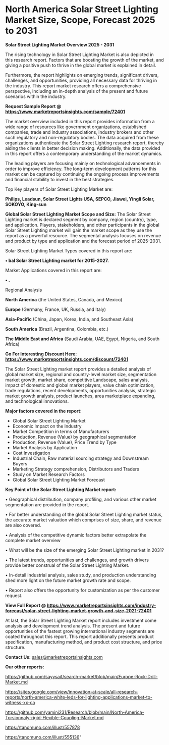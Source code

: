 # North America Solar Street Lighting Market Size, Scope, Forecast 2025 to 2031

<Strong> Solar Street Lighting Market Overview 2025 - 2031</strong>

The rising technology in Solar Street Lighting Market is also depicted in this research report. Factors that are boosting the growth of the market, and giving a positive push to thrive in the global market is explained in detail.

Furthermore, the report highlights on emerging trends, significant drivers, challenges, and opportunities, providing all necessary data for thriving in the industry. This report market research offers a comprehensive perspective, including an in-depth analysis of the present and future scenarios within the industry.

<strong>Request Sample Report @ <a href=https://www.marketreportsinsights.com/sample/72401>https://www.marketreportsinsights.com/sample/72401</a></strong>

The market overview included in this report provides information from a wide range of resources like government organizations, established companies, trade and industry associations, industry brokers and other such regulatory and non-regulatory bodies. The data acquired from these organizations authenticate the Solar Street Lighting research report, thereby aiding the clients in better decision making. Additionally, the data provided in this report offers a contemporary understanding of the market dynamics.

The leading players are focusing mainly on technological advancements in order to improve efficiency. The long-term development patterns for this market can be captured by continuing the ongoing process improvements and financial stability to invest in the best strategies.

Top Key players of Solar Street Lighting Market are:

<strong>Philips, Leadsun, Solar Street Lights USA, SEPCO, Jiawei, Yingli Solar, SOKOYO, King-sun</strong>

<strong><b>Global Solar Street Lighting Market Scope and Size:</b></strong>
The Solar Street Lighting market is declared segment by company, region (country), type, and application. Players, stakeholders, and other participants in the global Solar Street Lighting market will gain the market scope as they use the report as a powerful resource. The segmental analysis focuses on revenue and product by type and application and the forecast period of 2025-2031.

Solar Street Lighting Market Types covered in this report are:

<strong>• bal Solar Street Lighting market for 2015-2027.</strong>

Market Applications covered in this report are:

<strong>• .</strong> 

Regional Analysis

<strong>North America</strong> (the United States, Canada, and Mexico)

<strong>Europe</strong> (Germany, France, UK, Russia, and Italy)

<strong>Asia-Pacific</strong> (China, Japan, Korea, India, and Southeast Asia)

<strong>South America</strong> (Brazil, Argentina, Colombia, etc.)

<strong>The Middle East and Africa</strong> (Saudi Arabia, UAE, Egypt, Nigeria, and South Africa)

<strong>Go For Interesting Discount Here: <a href=https://www.marketreportsinsights.com/discount/72401>https://www.marketreportsinsights.com/discount/72401</a></strong>

The Solar Street Lighting market report provides a detailed analysis of global market size, regional and country-level market size, segmentation market growth, market share, competitive Landscape, sales analysis, impact of domestic and global market players, value chain optimization, trade regulations, recent developments, opportunities analysis, strategic market growth analysis, product launches, area marketplace expanding, and technological innovations.

<strong><b>Major factors covered in the report:</b></strong>
<ul>
  <li>Global Solar Street Lighting Market </li>
  <li>Economic Impact on the Industry</li>
  <li>Market Competition in terms of Manufacturers</li>
  <li>Production, Revenue (Value) by geographical segmentation</li>
  <li>Production, Revenue (Value), Price Trend by Type</li>
  <li>Market Analysis by Application</li>
  <li>Cost Investigation</li>
  <li>Industrial Chain, Raw material sourcing strategy and Downstream Buyers</li>
  <li>Marketing Strategy comprehension, Distributors and Traders</li>
  <li>Study on Market Research Factors</li>
  <li>Global Solar Street Lighting Market Forecast</li>
</ul>

<strong><b>Key Point of the Solar Street Lighting Market report:</b></strong>

• Geographical distribution, company profiling, and various other market segmentation are provided in the report.

• For better understanding of the global Solar Street Lighting market status, the accurate market valuation which comprises of size, share, and revenue are also covered.

• Analysis of the competitive dynamic factors better extrapolate the complete market overview

• What will be the size of the emerging Solar Street Lighting market in 2031?

• The latest trends, opportunities and challenges, and growth drivers provide better construal of the Solar Street Lighting Market.

• In-detail industrial analysis, sales study, and production understanding shed more light on the future market growth rate and scope.

• Report also offers the opportunity for customization as per the customer request.

<strong><b>View Full Report @ <a href=https://www.marketreportsinsights.com/industry-forecast/solar-street-lighting-market-growth-and-size-2021-72401>https://www.marketreportsinsights.com/industry-forecast/solar-street-lighting-market-growth-and-size-2021-72401</a></b></strong>


At last, the Solar Street Lighting Market report includes investment come analysis and development trend analysis. The present and future opportunities of the fastest growing international industry segments are coated throughout this report. This report additionally presents product specification, manufacturing method, and product cost structure, and price structure.

<strong>Contact Us:</strong>
sales@marketreportsinsights.com

<strong>Our other reports:</strong>

<a href=https://github.com/sayysaif/search-market/blob/main/Europe-Rock-Drill-Market.md>https://github.com/sayysaif/search-market/blob/main/Europe-Rock-Drill-Market.md</a>

<a href=https://sites.google.com/view/innovation-at-scale/all-research-reports/north-america-white-leds-for-lighting-applications-market-to-witness-xx-ca>https://sites.google.com/view/innovation-at-scale/all-research-reports/north-america-white-leds-for-lighting-applications-market-to-witness-xx-ca</a>

<a href=https://github.com/yamini231/Research/blob/main/North-America-Torsionnaly-rigid-Flexible-Coupling-Market.md>https://github.com/yamini231/Research/blob/main/North-America-Torsionnaly-rigid-Flexible-Coupling-Market.md</a>

<a href=https://tanomuno.com/illust/557878>https://tanomuno.com/illust/557878</a>

<a href=https://tanomuno.com/illust/555136>https://tanomuno.com/illust/555136</a>"

